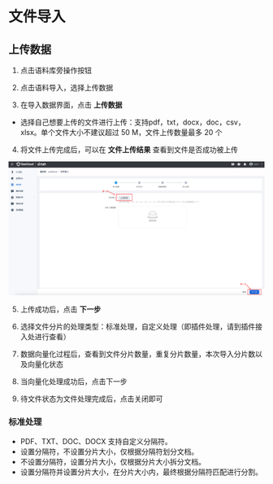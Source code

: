 # 文件导入

## 上传数据

1. 点击语料库旁操作按钮

2. 点击语料导入，选择上传数据

3. 在导入数据界面，点击 **上传数据** 

- 选择自己想要上传的文件进行上传：支持pdf，txt，docx，doc，csv，xlsx。单个文件大小不建议超过 50 M，文件上传数量最多 20 个

4. 将文件上传完成后，可以在 **文件上传结果** 查看到文件是否成功被上传

 ![upload-date](./images/upload-date.png)

5. 上传成功后，点击 **下一步** 

6. 选择文件分片的处理类型：标准处理，自定义处理（即插件处理，请到插件接入处进行查看）

7. 数据向量化过程后，查看到文件分片数量，重复分片数量，本次导入分片数以及向量化状态

8. 当向量化处理成功后，点击下一步

9. 待文件状态为文件处理完成后，点击关闭即可

### 标准处理
 -  PDF、TXT、DOC、DOCX 支持自定义分隔符。
 - 设置分隔符，不设置分片大小，仅根据分隔符划分文档。
 - 不设置分隔符，设置分片大小，仅根据分片大小拆分文档。
 - 设置分隔符并设置分片大小，在分片大小内，最终根据分隔符匹配进行分割。
